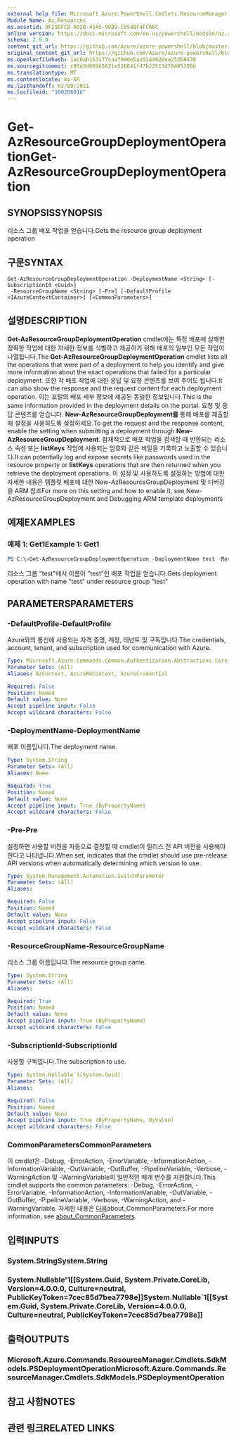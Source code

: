 ```yaml
---
external help file: Microsoft.Azure.PowerShell.Cmdlets.ResourceManager.dll-Help.xml
Module Name: Az.Resources
ms.assetid: 9F29DFCB-A02B-45A5-99B9-C054BF4FCA6C
online version: https://docs.microsoft.com/en-us/powershell/module/az.resources/get-azresourcegroupdeploymentoperation
schema: 2.0.0
content_git_url: https://github.com/Azure/azure-powershell/blob/master/src/Resources/Resources/help/Get-AzResourceGroupDeploymentOperation.md
original_content_git_url: https://github.com/Azure/azure-powershell/blob/master/src/Resources/Resources/help/Get-AzResourceGroupDeploymentOperation.md
ms.openlocfilehash: 1ac0ab153177caaf080e5aa9144020ea253b8438
ms.sourcegitcommit: c05d3d669b5631e526841f47b22513d78495350b
ms.translationtype: MT
ms.contentlocale: ko-KR
ms.lasthandoff: 02/09/2021
ms.locfileid: "100206016"
---
```

# <span data-ttu-id="41441-101">Get-AzResourceGroupDeploymentOperation</span><span class="sxs-lookup"><span data-stu-id="41441-101">Get-AzResourceGroupDeploymentOperation</span></span>

## <span data-ttu-id="41441-102">SYNOPSIS</span><span class="sxs-lookup"><span data-stu-id="41441-102">SYNOPSIS</span></span>
<span data-ttu-id="41441-103">리소스 그룹 배포 작업을 얻습니다.</span><span class="sxs-lookup"><span data-stu-id="41441-103">Gets the resource group deployment operation</span></span>

## <span data-ttu-id="41441-104">구문</span><span class="sxs-lookup"><span data-stu-id="41441-104">SYNTAX</span></span>

```
Get-AzResourceGroupDeploymentOperation -DeploymentName <String> [-SubscriptionId <Guid>]
 -ResourceGroupName <String> [-Pre] [-DefaultProfile <IAzureContextContainer>] [<CommonParameters>]
```

## <span data-ttu-id="41441-105">설명</span><span class="sxs-lookup"><span data-stu-id="41441-105">DESCRIPTION</span></span>
<span data-ttu-id="41441-106">**Get-AzResourceGroupDeploymentOperation** cmdlet에는 특정 배포에 실패한 정확한 작업에 대한 자세한 정보를 식별하고 제공하기 위해 배포의 일부인 모든 작업이 나열됩니다.</span><span class="sxs-lookup"><span data-stu-id="41441-106">The **Get-AzResourceGroupDeploymentOperation** cmdlet lists all the operations that were part of a deployment to help you identify and give more information about the exact operations that failed for a particular deployment.</span></span>
<span data-ttu-id="41441-107">또한 각 배포 작업에 대한 응답 및 요청 콘텐츠를 보여 주어도 됩니다.</span><span class="sxs-lookup"><span data-stu-id="41441-107">It can also show the response and the request content for each deployment operation.</span></span>
<span data-ttu-id="41441-108">이는 포털의 배포 세부 정보에 제공된 동일한 정보입니다.</span><span class="sxs-lookup"><span data-stu-id="41441-108">This is the same information provided in the deployment details on the portal.</span></span>
<span data-ttu-id="41441-109">요청 및 응답 콘텐츠를 얻습니다. **New-AzResourceGroupDeployment를** 통해 배포를 제출할 때 설정을 사용하도록 설정하세요.</span><span class="sxs-lookup"><span data-stu-id="41441-109">To get the request and the response content, enable the setting when submitting a deployment through **New-AzResourceGroupDeployment**.</span></span>
<span data-ttu-id="41441-110">잠재적으로 배포 작업을 검색할 때 반환되는 리소스 속성 또는 **listKeys** 작업에 사용되는 암호와 같은 비밀을 기록하고 노출할 수 있습니다.</span><span class="sxs-lookup"><span data-stu-id="41441-110">It can potentially log and expose secrets like passwords used in the resource property or **listKeys** operations that are then returned when you retrieve the deployment operations.</span></span>
<span data-ttu-id="41441-111">이 설정 및 사용하도록 설정하는 방법에 대한 자세한 내용은 템플릿 배포에 대한 New-AzResourceGroupDeployment 및 디버깅을 ARM 참조</span><span class="sxs-lookup"><span data-stu-id="41441-111">For more on this setting and how to enable it, see New-AzResourceGroupDeployment and Debugging ARM template deployments</span></span>

## <span data-ttu-id="41441-112">예제</span><span class="sxs-lookup"><span data-stu-id="41441-112">EXAMPLES</span></span>

### <span data-ttu-id="41441-113">예제 1: Get1</span><span class="sxs-lookup"><span data-stu-id="41441-113">Example 1: Get1</span></span>
```powershell
PS C:\>Get-AzResourceGroupDeploymentOperation -DeploymentName test -ResourceGroupName test
```

<span data-ttu-id="41441-114">리소스 그룹 "test"에서 이름이 "test"인 배포 작업을 얻습니다.</span><span class="sxs-lookup"><span data-stu-id="41441-114">Gets deployment operation with name "test" under resource group "test"</span></span>

## <span data-ttu-id="41441-115">PARAMETERS</span><span class="sxs-lookup"><span data-stu-id="41441-115">PARAMETERS</span></span>

### <span data-ttu-id="41441-116">-DefaultProfile</span><span class="sxs-lookup"><span data-stu-id="41441-116">-DefaultProfile</span></span>
<span data-ttu-id="41441-117">Azure와의 통신에 사용되는 자격 증명, 계정, 테넌트 및 구독입니다.</span><span class="sxs-lookup"><span data-stu-id="41441-117">The credentials, account, tenant, and subscription used for communication with Azure.</span></span>

```yaml
Type: Microsoft.Azure.Commands.Common.Authentication.Abstractions.Core.IAzureContextContainer
Parameter Sets: (All)
Aliases: AzContext, AzureRmContext, AzureCredential

Required: False
Position: Named
Default value: None
Accept pipeline input: False
Accept wildcard characters: False
```

### <span data-ttu-id="41441-118">-DeploymentName</span><span class="sxs-lookup"><span data-stu-id="41441-118">-DeploymentName</span></span>
<span data-ttu-id="41441-119">배포 이름입니다.</span><span class="sxs-lookup"><span data-stu-id="41441-119">The deployment name.</span></span>

```yaml
Type: System.String
Parameter Sets: (All)
Aliases: Name

Required: True
Position: Named
Default value: None
Accept pipeline input: True (ByPropertyName)
Accept wildcard characters: False
```

### <span data-ttu-id="41441-120">-Pre</span><span class="sxs-lookup"><span data-stu-id="41441-120">-Pre</span></span>
<span data-ttu-id="41441-121">설정하면 사용할 버전을 자동으로 결정할 때 cmdlet이 릴리스 전 API 버전을 사용해야 한다고 나타냅니다.</span><span class="sxs-lookup"><span data-stu-id="41441-121">When set, indicates that the cmdlet should use pre-release API versions when automatically determining which version to use.</span></span>

```yaml
Type: System.Management.Automation.SwitchParameter
Parameter Sets: (All)
Aliases:

Required: False
Position: Named
Default value: None
Accept pipeline input: False
Accept wildcard characters: False
```

### <span data-ttu-id="41441-122">-ResourceGroupName</span><span class="sxs-lookup"><span data-stu-id="41441-122">-ResourceGroupName</span></span>
<span data-ttu-id="41441-123">리소스 그룹 이름입니다.</span><span class="sxs-lookup"><span data-stu-id="41441-123">The resource group name.</span></span>

```yaml
Type: System.String
Parameter Sets: (All)
Aliases:

Required: True
Position: Named
Default value: None
Accept pipeline input: True (ByPropertyName)
Accept wildcard characters: False
```

### <span data-ttu-id="41441-124">-SubscriptionId</span><span class="sxs-lookup"><span data-stu-id="41441-124">-SubscriptionId</span></span>
<span data-ttu-id="41441-125">사용할 구독입니다.</span><span class="sxs-lookup"><span data-stu-id="41441-125">The subscription to use.</span></span>

```yaml
Type: System.Nullable`1[System.Guid]
Parameter Sets: (All)
Aliases:

Required: False
Position: Named
Default value: None
Accept pipeline input: True (ByPropertyName, ByValue)
Accept wildcard characters: False
```

### <span data-ttu-id="41441-126">CommonParameters</span><span class="sxs-lookup"><span data-stu-id="41441-126">CommonParameters</span></span>
<span data-ttu-id="41441-127">이 cmdlet은 -Debug, -ErrorAction, -ErrorVariable, -InformationAction, -InformationVariable, -OutVariable, -OutBuffer, -PipelineVariable, -Verbose, -WarningAction 및 -WarningVariable의 일반적인 매개 변수를 지원합니다.</span><span class="sxs-lookup"><span data-stu-id="41441-127">This cmdlet supports the common parameters: -Debug, -ErrorAction, -ErrorVariable, -InformationAction, -InformationVariable, -OutVariable, -OutBuffer, -PipelineVariable, -Verbose, -WarningAction, and -WarningVariable.</span></span> <span data-ttu-id="41441-128">자세한 내용은 [다음](http://go.microsoft.com/fwlink/?LinkID=113216)about_CommonParameters.</span><span class="sxs-lookup"><span data-stu-id="41441-128">For more information, see [about_CommonParameters](http://go.microsoft.com/fwlink/?LinkID=113216).</span></span>

## <span data-ttu-id="41441-129">입력</span><span class="sxs-lookup"><span data-stu-id="41441-129">INPUTS</span></span>

### <span data-ttu-id="41441-130">System.String</span><span class="sxs-lookup"><span data-stu-id="41441-130">System.String</span></span>

### <span data-ttu-id="41441-131">System.Nullable'1[[System.Guid, System.Private.CoreLib, Version=4.0.0.0, Culture=neutral, PublicKeyToken=7cec85d7bea7798e]]</span><span class="sxs-lookup"><span data-stu-id="41441-131">System.Nullable\`1[[System.Guid, System.Private.CoreLib, Version=4.0.0.0, Culture=neutral, PublicKeyToken=7cec85d7bea7798e]]</span></span>

## <span data-ttu-id="41441-132">출력</span><span class="sxs-lookup"><span data-stu-id="41441-132">OUTPUTS</span></span>

### <span data-ttu-id="41441-133">Microsoft.Azure.Commands.ResourceManager.Cmdlets.SdkModels.PSDeploymentOperation</span><span class="sxs-lookup"><span data-stu-id="41441-133">Microsoft.Azure.Commands.ResourceManager.Cmdlets.SdkModels.PSDeploymentOperation</span></span>

## <span data-ttu-id="41441-134">참고 사항</span><span class="sxs-lookup"><span data-stu-id="41441-134">NOTES</span></span>

## <span data-ttu-id="41441-135">관련 링크</span><span class="sxs-lookup"><span data-stu-id="41441-135">RELATED LINKS</span></span>
